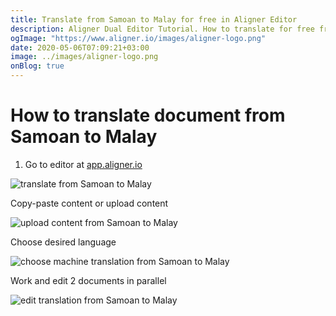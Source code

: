 ```yaml
---
title: Translate from Samoan to Malay for free in Aligner Editor
description: Aligner Dual Editor Tutorial. How to translate for free from Samoan to Malay. Aligner is multilingual document management platform. 
ogImage: "https://www.aligner.io/images/aligner-logo.png"
date: 2020-05-06T07:09:21+03:00
image: ../images/aligner-logo.png
onBlog: true
---
```


# How to translate document from Samoan to Malay

1. Go to editor at [app.aligner.io](https://app.aligner.io "Aligner App web page")

![translate from Samoan to Malay](../aligner-blank-editor.png "translate from Samoan to Malay")

Copy-paste content or upload content

![upload content from Samoan to Malay](../aligner-uploaded-document.png "upload content from Samoan to Malay")

Choose desired language

![choose machine translation from Samoan to Malay](../aligner-language-dropdown.png "choose machine translation from Samoan to Malay")

Work and edit 2 documents in parallel

![edit translation from Samoan to Malay](../aligner-double-sitded-editor.png "edit translation from Samoan to Malay")

